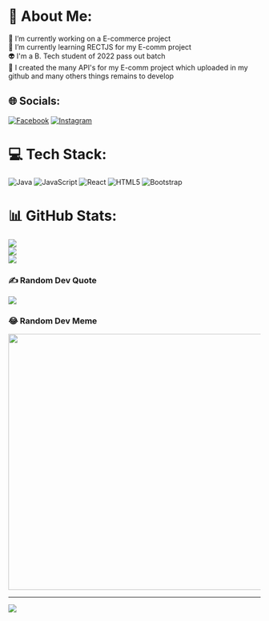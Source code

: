 # 💫 About Me:
🔭 I’m currently working on a E-commerce project<br>🌱 I’m currently learning RECTJS for my E-comm project<br>👽 I'm a B. Tech student of 2022 pass out batch<br>🦠 I created the many API's for my E-comm project which uploaded in my github and many others things remains to develop


## 🌐 Socials:
[![Facebook](https://img.shields.io/badge/Facebook-%231877F2.svg?logo=Facebook&logoColor=white)](https://facebook.com/shibu.dhara.11) [![Instagram](https://img.shields.io/badge/Instagram-%23E4405F.svg?logo=Instagram&logoColor=white)](https://instagram.com/shibu.dhara.11) 

# 💻 Tech Stack:
![Java](https://img.shields.io/badge/java-%23ED8B00.svg?style=for-the-badge&logo=java&logoColor=white) ![JavaScript](https://img.shields.io/badge/javascript-%23323330.svg?style=for-the-badge&logo=javascript&logoColor=%23F7DF1E) ![React](https://img.shields.io/badge/react-%2320232a.svg?style=for-the-badge&logo=react&logoColor=%2361DAFB) ![HTML5](https://img.shields.io/badge/html5-%23E34F26.svg?style=for-the-badge&logo=html5&logoColor=white) ![Bootstrap](https://img.shields.io/badge/bootstrap-%23563D7C.svg?style=for-the-badge&logo=bootstrap&logoColor=white)
# 📊 GitHub Stats:
![](https://github-readme-stats.vercel.app/api?username=shibu2000&theme=merko&hide_border=false&include_all_commits=false&count_private=false)<br/>
![](https://github-readme-streak-stats.herokuapp.com/?user=shibu2000&theme=merko&hide_border=false)<br/>
![](https://github-readme-stats.vercel.app/api/top-langs/?username=shibu2000&theme=merko&hide_border=false&include_all_commits=false&count_private=false&layout=compact)

### ✍️ Random Dev Quote
![](https://quotes-github-readme.vercel.app/api?type=horizontal&theme=radical)

### 😂 Random Dev Meme
<img src="https://random-memer.herokuapp.com/" width="512px"/>

---
[![](https://visitcount.itsvg.in/api?id=shibu2000&icon=5&color=0)](https://visitcount.itsvg.in)

<!-- Proudly created with GPRM ( https://gprm.itsvg.in ) -->
